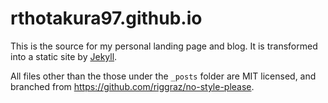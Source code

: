 # rthotakura97.github.io
This is the source for my personal landing page and blog. It is transformed into a static site by [Jekyll](https://github.com/jekyll/jekyll).

All files other than the those under the `_posts` folder are MIT licensed, and branched from https://github.com/riggraz/no-style-please.